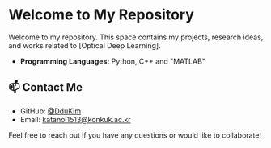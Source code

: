 # Welcome to My Repository

Welcome to my repository.
This space contains my projects, research ideas, and works related to [Optical Deep Learning].

- **Programming Languages:** Python, C++ and "MATLAB"

## 📫 Contact Me
- GitHub: [@DduKim](https://github.com/DduKim)
- Email: katanol1513@konkuk.ac.kr

Feel free to reach out if you have any questions or would like to collaborate!
